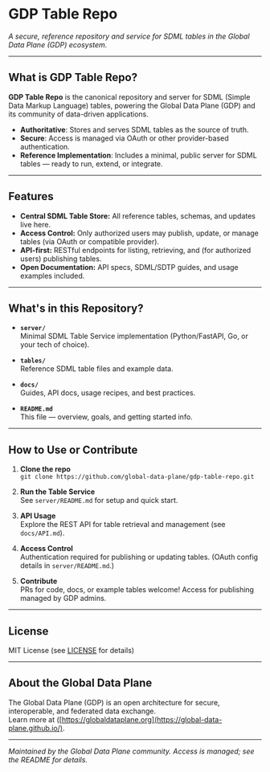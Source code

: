 # GDP Table Repo

*A secure, reference repository and service for SDML tables in the Global Data Plane (GDP) ecosystem.*

---

## What is GDP Table Repo?

**GDP Table Repo** is the canonical repository and server for SDML (Simple Data Markup Language) tables, powering the Global Data Plane (GDP) and its community of data-driven applications.

- **Authoritative**: Stores and serves SDML tables as the source of truth.
- **Secure**: Access is managed via OAuth or other provider-based authentication.
- **Reference Implementation**: Includes a minimal, public server for SDML tables — ready to run, extend, or integrate.

---

## Features

- **Central SDML Table Store:** All reference tables, schemas, and updates live here.
- **Access Control:** Only authorized users may publish, update, or manage tables (via OAuth or compatible provider).
- **API-first:** RESTful endpoints for listing, retrieving, and (for authorized users) publishing tables.
- **Open Documentation:** API specs, SDML/SDTP guides, and usage examples included.

---

## What's in this Repository?

- **`server/`**  
  Minimal SDML Table Service implementation (Python/FastAPI, Go, or your tech of choice).

- **`tables/`**  
  Reference SDML table files and example data.

- **`docs/`**  
  Guides, API docs, usage recipes, and best practices.

- **`README.md`**  
  This file — overview, goals, and getting started info.

---

## How to Use or Contribute

1. **Clone the repo**  
   `git clone https://github.com/global-data-plane/gdp-table-repo.git`

2. **Run the Table Service**  
   See `server/README.md` for setup and quick start.

3. **API Usage**  
   Explore the REST API for table retrieval and management (see `docs/API.md`).

4. **Access Control**  
   Authentication required for publishing or updating tables. (OAuth config details in `server/README.md`.)

5. **Contribute**  
   PRs for code, docs, or example tables welcome! Access for publishing managed by GDP admins.

---

## License

MIT License (see [LICENSE](LICENSE) for details)

---

## About the Global Data Plane

The Global Data Plane (GDP) is an open architecture for secure, interoperable, and federated data exchange.  
Learn more at ([https://globaldataplane.org](https://global-data-plane.github.io/).

---

*Maintained by the Global Data Plane community. Access is managed; see the README for details.*

